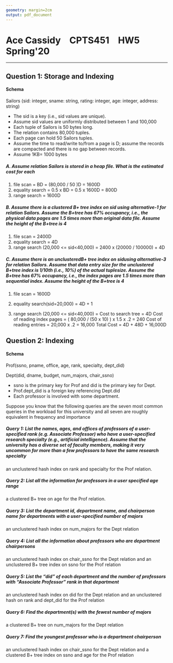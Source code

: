 ```yaml
---
geometry: margin=2cm
output: pdf_document
---
```


# Ace Cassidy &ensp; CPTS451 &ensp; HW5 &ensp; Spring'20

---

## Question 1: Storage and Indexing

#### Schema

Sailors (sid: integer, sname: string, rating: integer, age: integer, address:
string)

* The sid is a key (i.e., sid values are unique).
* Assume sid values are uniformly distributed between 1 and 100,000
* Each tuple of Sailors is 50 bytes long.
* The relation contains 80,000 tuples.
* Each page can hold 50 Sailors tuples.
* Assume the time to read/write to/from a page is D; assume the records are
  compacted and there is no gap between records.
* Assume 1KB= 1000 bytes

##### A. Assume relation Sailors is stored in a heap file. What is the estimated cost for each

1. file scan = BD = (80,000 / 50 )D = 1600D
2. equality search = 0.5 x BD = 0.5 x 1600D = 800D
3. range search = 1600D

##### B. Assume there is a clustered B+ tree index on sid using alternative-1 for relation Sailors. Assume the B+tree has 67% occupancy, i.e., the physical data pages are 1.5 times more than original data file. Assume the height of the B+tree is 4

1. file scan = 2400D
2. equality search = 4D
3. range search (20,000 <= sid<40,000) = 2400 x (20000 / 100000) + 4D

##### C. Assume there is an unclusteredB+ tree index on sidusing alternative-3 for relation Sailors. Assume that data entry size for the unclustered B+tree index is 1/10th (i.e., 10%) of the actual tuplesize. Assume the B+tree has 67% occupancy, i.e., the index pages are 1.5 times more than sequential index. Assume the height of the B+tree is 4

1. file scan = 1600D

2. equality search(sid=20,000) = 4D + 1

3. range search (20,000 <= sid<40,000) = Cost to search tree = 4D Cost of
   reading index pages = ( 80,000 / (50 x 10) ) x 1.5 x .2 = 240 Cost of reading
   entries = 20,000 x .2 = 16,000 Total Cost = 4D + 48D + 16,000D

## Question 2: Indexing

#### Schema

Prof(ssno, pname, office, age, rank, specialty, dept_did)

Dept(did, dname, budget, num_majors, chair_ssno)

* ssno is the primary key for Prof and did is the primary key for Dept.
* Prof.dept_did is a foreign key referencing Dept.did
* Each professor is involved with some department.

Suppose you know that the following queries are the seven most common queries in the workload for this university and all seven are roughly equivalent in frequency and importance

##### Query 1: List the names, ages, and offices of professors of a user-specified rank (e.g. Associate Professor) who have a user-specified research specialty (e.g., artificial intelligence). Assume that the university has a diverse set of faculty members, making it very uncommon for more than a few professors to have the same research specialty

an unclustered hash index on rank and specialty for the Prof relation.

##### Query 2: List all the information for professors in a user specified age range

a clustered B+ tree on age for the Prof relation.

##### Query 3: List the department id, department name, and chairperson name for departments with a user-specified number of majors

an unclustered hash index on num_majors for the Dept relation

##### Query 4: List all the information about professors who are department chairpersons

an unclustered hash index on chair_ssno for the Dept relation and an unclustered
B+ tree index on ssno for the Prof relation

##### Query 5: List the “did” of each department and the number of professors with “Associate Professor” rank in that department

an unclustered hash index on did for the Dept relation and an unclustered
hash on rank and dept_did for the Prof relation

##### Query 6: Find the department(s) with the fewest number of majors

a clustered B+ tree on num_majors for the Dept relation

##### Query 7: Find the youngest professor who is a department chairperson

an unclustered hash index on chair_ssno for the Dept relation and a clustered
B+ tree index on ssno and age for the Prof relation
